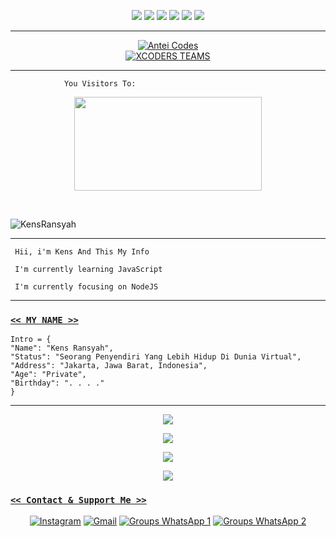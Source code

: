 <p align="center">
  <img src="https://img.shields.io/badge/-JavaScript-black?style=flat-square&logo=javascript" />
  <img src="https://img.shields.io/badge/-Node.js-black?style=flat-square&logo=Node.js" />
  <img src="https://img.shields.io/badge/-HTML5-black?style=flat-square&logo=html5&logoColor=e34f26" />
  <img src="https://img.shields.io/badge/-CSS3-black?style=flat-square&logo=css3&logoColor=1572b6" />
  <img src="https://img.shields.io/badge/-Git-black?style=flat-square&logo=git" />
  <img src="https://img.shields.io/badge/-GitHub-black?style=flat-square&logo=github" /> <br>
</p>

___

<p align="center">
<a target="_blank" href="https://github.com/AnteiCodes/"><img alt="Antei Codes" src="https://img.shields.io/badge/Antei Codes%20-%23121011.svg?&style=for-the-badge&logo=linux&logoColor=red"></a><br>
<a target="_blank" href="https://github.com/xcoders-teams/"><img alt="XCODERS TEAMS" src="https://img.shields.io/badge/KENS BOT%20-%23121011.svg?&style=for-the-badge&logo=ubuntu&logoColor=white"></a>
</p>


___
```
            You Visitors To:
```
<p align="center">
<img width="300" height="150" src="https://telegra.ph/file/108530eaa4310480a1ee1.jpg" />
</p><br>

![KensRansyah](https://cardivo.vercel.app/api?name=KensRansyah&description=Hi,%20i%27m%20Kens%20and%20i%27m%20just%20a%20newbie%20programmer%20Nice%20to%20meet%20you%20%F0%9F%91%8B&image=https://telegra.ph/file/40540dc07ff07dae40e85.jpg&s=10&backgroundColor=%23ecf0f1&instagram=Keennss_&github=KensBot&site=kensbotz@gmail.com&iconColor=%23595959&fontColor=%23595959&pattern=ticTacToe&colorPattern=%23eaeaea&opacity=1)
___

```
 Hii, i'm Kens And This My Info 

 I'm currently learning JavaScript 

 I'm currently focusing on NodeJS 

```
___

### [` << MY NAME >> `](https://wa.me/6285726319205)
```
Intro = {
"Name": "Kens Ransyah",
"Status": "Seorang Penyendiri Yang Lebih Hidup Di Dunia Virtual",
"Address": "Jakarta, Jawa Barat, Indonesia",
"Age": "Private",
"Birthday": ". . . ."
}
```
___


<p align="center">
  <a href="https://github.com/KensBot"><img src="https://github-readme-stats.vercel.app/api?username=KensBot&theme=tokyonight&show_icons=true" /></a>
</p>

<p align="center">
  <a href="https://github.com/KensBot"><img src="https://github-readme-streak-stats.herokuapp.com?user=KensBot&theme=tokyonight&hide_border=false&properties=background&border=%239611C5FF" /><a>
</p>
  
<p align="center">
  <a href="https://github.com/Kens"><img src="https://github-readme-stats.vercel.app/api/top-langs?username=KensBot&theme=tokyonight&layout=compact" /></a>
</p>
  
<p align="center">
  <a href="https://github.com/KensBot"><img src="https://github-profile-trophy.vercel.app/?username=KensBot&theme=radical&margin-w=20&no-bg=true&no-frame=false" /><a>
</p>
  
                                        
### [` << Contact & Support Me >> `]()

<p align="center">
<a href="https://www.instagram.com/Keennss_" target="_blank"><img src="https://img.shields.io/badge/Instagram-%23E4405F.svg?&style=flat-square&logo=instagram&logoColor=white" alt="Instagram"></a>
<a href="kensbotz@gmail.com" target="_blank"><img src="https://img.shields.io/badge/Gmail-D14836?style=flat-square&logo=gmail&logoColor=white" alt="Gmail"></a>
<a href="https://chat.whatsapp.com/F97fIZwAymoAEr5bEujenM" target="_blank"><img src="https://img.shields.io/badge/Groups Whatsapp-%808080.svg?&style=flat-square&logo=Whatsapp&logoColor=white" alt="Groups WhatsApp 1"></a>
<a href="https://chat.whatsapp.com/DAKD56utNR89NsebfYi6lq" target="_blank"><img src="https://img.shields.io/badge/Groups Whatsapp-%808080.svg?&style=flat-square&logo=Whatsapp&logoColor=white" alt="Groups WhatsApp 2"></a>
</p>

